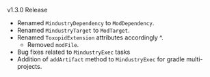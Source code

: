v1.3.0 Release

- Renamed `MindustryDependency` to `ModDependency`.
- Renamed `MindustryTarget` to `ModTarget`.
- Renamed `ToxopidExtension` attributes accordingly ^.
    - Removed `modFile`.
- Bug fixes related to `MindustryExec` tasks
- Addition of `addArtifact` method to `MindustryExec` for gradle multi-projects.

